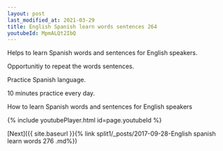 ```yaml
---
layout: post
last_modified_at: 2021-03-29
title: English Spanish learn words sentences 264 
youtubeId: MpmALQt2IbQ
---
```

 
 
Helps to learn Spanish words and sentences for English speakers.

Opportunitiy to repeat the words sentences. 

Practice Spanish language. 
 
10 minutes practice every day. 
 
How to learn Spanish words and sentences for English speakers 
 
{% include youtubePlayer.html id=page.youtubeId %}
 
 
[Next]({{ site.baseurl }}{% link  split1/_posts/2017-09-28-English spanish learn words 276 .md%})
 

